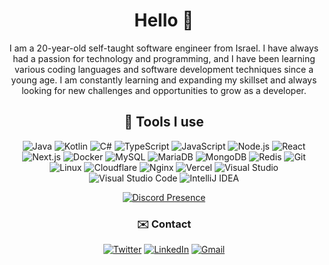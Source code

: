 <div align="center">
  
# Hello 👋
I am a 20-year-old self-taught software engineer from Israel. I have always had a passion for technology and programming, and I have been learning various coding languages and software development techniques since a young age. I am constantly learning and expanding my skillset and always looking for new challenges and opportunities to grow as a developer.

## 🔧 Tools I use 
![Java](https://img.shields.io/badge/-Java-black?&style=for-the-badge&logo=openjdk)
![Kotlin](https://img.shields.io/badge/Kotlin-black?&style=for-the-badge&logo=kotlin)
![C#](https://img.shields.io/badge/C%23-black?style=for-the-badge&logo=c%23)
![TypeScript](https://img.shields.io/badge/-TypeScript-black?&style=for-the-badge&logo=typescript)
![JavaScript](https://img.shields.io/badge/-JavaScript-black?&style=for-the-badge&logo=javascript)
![Node.js](https://img.shields.io/badge/-NodeJS-black?&style=for-the-badge&logo=Node.js)
![React](https://img.shields.io/badge/-React-black?&style=for-the-badge&logo=react)
![Next.js](https://img.shields.io/badge/-Next.js-black?&style=for-the-badge&logo=next.js)
![Docker](https://img.shields.io/badge/-Docker-black?&style=for-the-badge&logo=docker)
![MySQL](https://img.shields.io/badge/-MySQL-black?&style=for-the-badge&logo=mysql)
![MariaDB](https://img.shields.io/badge/-MariaDB-black?&style=for-the-badge&logo=mariadb)
![MongoDB](https://img.shields.io/badge/-MongoDB-black?&style=for-the-badge&logo=mongodb)
![Redis](https://img.shields.io/badge/-Redis-black?&style=for-the-badge&logo=redis)
![Git](https://img.shields.io/badge/-Git-black?&style=for-the-badge&logo=git)
![Linux](https://img.shields.io/badge/-Linux-black?&style=for-the-badge&logo=linux)
![Cloudflare](https://img.shields.io/badge/-Cloudflare-black?&style=for-the-badge&logo=cloudflare)
![Nginx](https://img.shields.io/badge/-Nginx-black?&style=for-the-badge&logo=nginx)
![Vercel](https://img.shields.io/badge/-Vercel-black?&style=for-the-badge&logo=vercel)
![Visual Studio](https://img.shields.io/badge/-Visual%20Studio-black?&style=for-the-badge&logo=visualstudio)
![Visual Studio Code](https://img.shields.io/badge/-Visual%20Studio%20Code-black?&style=for-the-badge&logo=visualstudiocode)
![IntelliJ IDEA](https://img.shields.io/badge/-IntelliJ%20IDEA-black?&style=for-the-badge&logo=intellijidea)

[![Discord Presence](https://lanyard.cnrad.dev/api/185711883460935680)](https://discord.com/users/185711883460935680)

### ✉️ Contact
[![Twitter](https://img.shields.io/badge/twitter-%230077B5.svg?style=for-the-badge&logo=twitter&logoColor=white)](https://twitter.com/itsrishon)
[![LinkedIn](https://img.shields.io/badge/linkedin-%230077B5.svg?style=for-the-badge&logo=linkedin&logoColor=white)](https://www.linkedin.com/in/rishonj/)
[![Gmail](https://img.shields.io/badge/Gmail-D14836?style=for-the-badge&logo=gmail&logoColor=white)](mailto:mail@rishon.systems)

</div>

